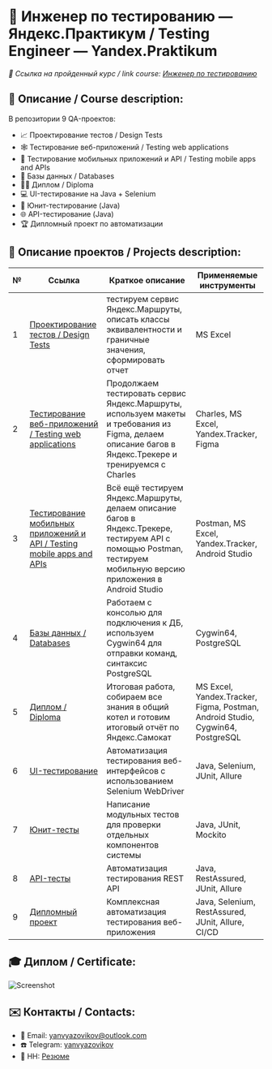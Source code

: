 # :mag_right: Инженер по тестированию — Яндекс.Практикум / Testing Engineer — Yandex.Praktikum

*:bookmark: Ссылка на пройденный курс / link course:  [Инженер по тестированию](https://practicum.yandex.ru/qa-engineer/)*

## :page_facing_up: Описание / Сourse description:
В репозитории 9 QA-проектов: 
- :chart_with_upwards_trend: Проектирование тестов / Design Tests
- :spider_web: Тестирование веб-приложений / Testing web applications
- :iphone: Тестирование мобильных приложений и API / Testing mobile apps and APIs
- :floppy_disk: Базы данных / Databases
- :man_technologist: Диплом / Diploma
- :computer: UI-тестирование на Java + Selenium
- :microscope: Юнит-тестирование (Java)
- :globe_with_meridians: API-тестирование (Java)
- :trophy: Дипломный проект по автоматизации

## :page_with_curl: Описание проектов / Projects description:
|        №      | Ссылка            | Краткое описание                                                 | Применяемые инструменты | 
|---------------|-------------------|------------------------------------------------------------------|-------------------------|
|1              |[Проектирование тестов / Design Tests](https://github.com/YannameY/yanvyzovikov.github.io/tree/main/%D0%9F%D1%80%D0%BE%D0%B5%D0%BA%D1%82%D0%B8%D1%80%D0%BE%D0%B2%D0%B0%D0%BD%D0%B8%D0%B5%20%D1%82%D0%B5%D1%81%D1%82%D0%BE%D0%B2)| тестируем сервис Яндекс.Маршруты, описать классы эквивалентности и граничные значения, сформировать отчет |MS Excel| 
|2              |[Тестирование веб-приложений / Testing web applications](https://github.com/YannameY/yanvyzovikov.github.io/tree/main/%D0%A2%D0%B5%D1%81%D1%82%D0%B8%D1%80%D0%BE%D0%B2%D0%B0%D0%BD%D0%B8%D0%B5%20%D0%B2%D0%B5%D0%B1-%D0%BF%D1%80%D0%B8%D0%BB%D0%BE%D0%B6%D0%B5%D0%BD%D0%B8%D0%B9)| Продолжаем тестировать сервис Яндекс.Маршруты, используем макеты и требования из Figma, делаем описание багов в Яндекс.Трекере и тренируемся с Charles |Charles, MS Excel, Yandex.Tracker, Figma|
|3              |[Тестирование мобильных приложений и API / Testing mobile apps and APIs](https://github.com/YannameY/yanvyzovikov.github.io/tree/main/%D0%A2%D0%B5%D1%81%D1%82%D0%B8%D1%80%D0%BE%D0%B2%D0%B0%D0%BD%D0%B8%D0%B5%20%D0%BC%D0%BE%D0%B1%D0%B8%D0%BB%D1%8C%D0%BD%D1%8B%D1%85%20%D0%BF%D1%80%D0%B8%D0%BB%D0%BE%D0%B6%D0%B5%D0%BD%D0%B8%D0%B9%20%D0%B8%20API%20)| Всё ещё тестируем Яндекс.Маршруты, делаем описание багов в Яндекc.Трекере, тестируем API с помощью Postman, тестируем мобильную версию приложения в Android Studio |Postman, MS Excel, Yandex.Tracker, Android Studio|
|4              |[Базы данных / Databases](https://github.com/YannameY/yanvyzovikov.github.io/tree/main/%D0%91%D0%B0%D0%B7%D1%8B%20%D0%B4%D0%B0%D0%BD%D0%BD%D1%8B%D1%85)| Работаем с консолью для подключения к ДБ, используем Cygwin64 для отправки команд, синтаксис PostgreSQL |Cygwin64, PostgreSQL|
|5              |[Диплом / Diploma](https://github.com/YannameY/yanvyzovikov.github.io/tree/main/%D0%94%D0%B8%D0%BF%D0%BB%D0%BE%D0%BC)|  Итоговая работа, собираем все знания в общий котел и готовим итоговый отчёт по Яндекс.Самокат |MS Excel, Yandex.Tracker, Figma, Postman, Android Studio, Cygwin64, PostgreSQL|
|6  | [UI-тестирование](https://github.com/YannameY/yanvyzovikov.github.io/tree/main/%D0%90%D0%B2%D1%82%D0%BE%D0%BC%D0%B0%D1%82%D0%B8%D0%B7%D0%B0%D1%86%D0%B8%D1%8F%20%D1%82%D0%B5%D1%81%D1%82%D0%B8%D1%80%D0%BE%D0%B2%D0%B0%D0%BD%D0%B8%D1%8F%20%D0%BD%D0%B0%20java/%D0%94%D0%B8%D0%BF%D0%BB%D0%BE%D0%BC(java)/UI%20%D1%82%D0%B5%D1%81%D1%82%D1%8B) | Автоматизация тестирования веб-интерфейсов с использованием Selenium WebDriver | Java, Selenium, JUnit, Allure |
|7  | [Юнит-тесты](https://github.com/YannameY/yanvyzovikov.github.io/tree/main/%D0%90%D0%B2%D1%82%D0%BE%D0%BC%D0%B0%D1%82%D0%B8%D0%B7%D0%B0%D1%86%D0%B8%D1%8F%20%D1%82%D0%B5%D1%81%D1%82%D0%B8%D1%80%D0%BE%D0%B2%D0%B0%D0%BD%D0%B8%D1%8F%20%D0%BD%D0%B0%20java/%D0%94%D0%B8%D0%BF%D0%BB%D0%BE%D0%BC(java)/%D0%AE%D0%BD%D0%B8%D1%82-%D1%82%D0%B5%D1%81%D1%82%D1%8B) | Написание модульных тестов для проверки отдельных компонентов системы | Java, JUnit, Mockito |
|8  | [API-тесты](https://github.com/YannameY/yanvyzovikov.github.io/tree/main/%D0%90%D0%B2%D1%82%D0%BE%D0%BC%D0%B0%D1%82%D0%B8%D0%B7%D0%B0%D1%86%D0%B8%D1%8F%20%D1%82%D0%B5%D1%81%D1%82%D0%B8%D1%80%D0%BE%D0%B2%D0%B0%D0%BD%D0%B8%D1%8F%20%D0%BD%D0%B0%20java/%D0%94%D0%B8%D0%BF%D0%BB%D0%BE%D0%BC(java)/API-%D1%82%D0%B5%D1%81%D1%82%D1%8B) | Автоматизация тестирования REST API | Java, RestAssured, JUnit, Allure |
|9  | [Дипломный проект](link-to-diploma) | Комплексная автоматизация тестирования веб-приложения | Java, Selenium, RestAssured, JUnit, Allure, CI/CD |

## :mortar_board: Диплом / Certificate:
![Screenshot](https://github.com/YannameY/yanvyzovikov.github.io/blob/main/Diplom.png)

## :envelope: Контакты / Contacts:
- :email: Email: yanvyazovikov@outlook.com
- :telephone: Telegram: [yanvyazovikov](https://t.me/yanvyazovikov)
- :briefcase: HH: [Резюме](https://spb.hh.ru/resume/71dcc5d8ff0896bae90039ed1f737563475852)
